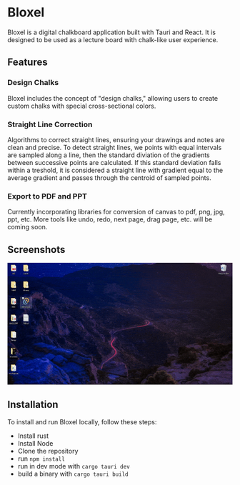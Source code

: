 # Bloxel

Bloxel is a digital chalkboard application built with Tauri and React. It is designed to be used as a lecture board with chalk-like user experience.

## Features

### Design Chalks
Bloxel includes the concept of "design chalks," allowing users to create custom chalks with special cross-sectional colors.

### Straight Line Correction
Algorithms to correct straight lines, ensuring your drawings and notes are clean and precise.
To detect straight lines, we points with equal intervals are sampled along a line, then the standard diviation of the gradients between successive points are calculated. If this standard deviation falls within a treshold, it is considered a straight line with gradient equal to the average gradient and passes through the centroid of sampled points. 

### Export to PDF and PPT
Currently incorporating libraries for conversion of canvas to pdf, png, jpg, ppt, etc.
More tools like undo, redo, next page, drag page, etc. will be coming soon.

## Screenshots

![Screenshot 3](./.screenshots/record2.gif)

## Installation

To install and run Bloxel locally, follow these steps:

- Install rust
- Install Node
- Clone the repository
- run `npm install`
- run in dev mode with `cargo tauri dev`
- build a binary with `cargo tauri build`
